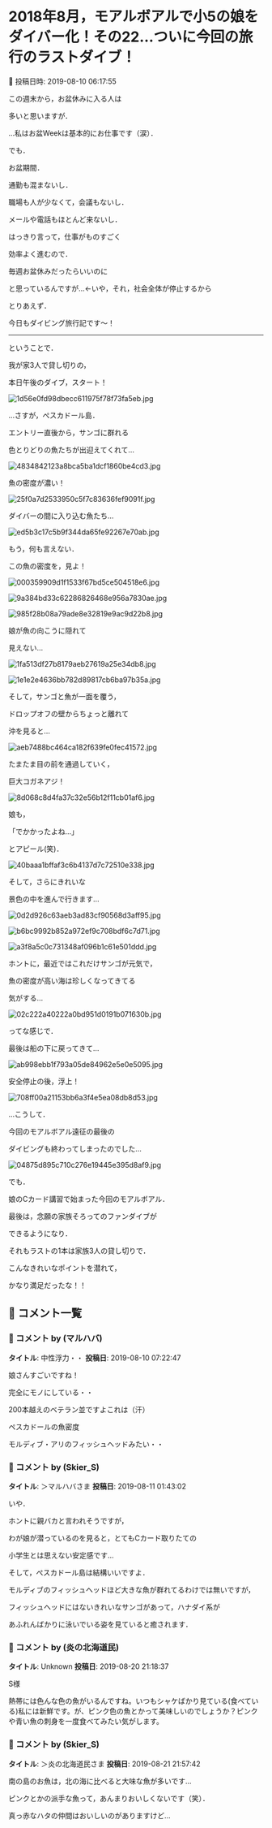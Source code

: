 # 2018年8月，モアルボアルで小5の娘をダイバー化！その22…ついに今回の旅行のラストダイブ！

📅 投稿日時: 2019-08-10 06:17:55

この週末から，お盆休みに入る人は


多いと思いますが．


…私はお盆Weekは基本的にお仕事です（涙）．





でも．


お盆期間．


通勤も混まないし．


職場も人が少なくて，会議もないし．


メールや電話もほとんど来ないし．


はっきり言って，仕事がものすごく


効率よく進むので．


毎週お盆休みだったらいいのに


と思っているんですが…←いや，それ，社会全体が停止するから





とりあえず．


今日もダイビング旅行記です～！


---


ということで．


我が家3人で貸し切りの，


本日午後のダイブ，スタート！




![1d56e0fd98dbecc611975f78f73fa5eb.jpg](images/1d56e0fd98dbecc611975f78f73fa5eb.jpg)




…さすが，ぺスカドール島．


エントリー直後から，サンゴに群れる


色とりどりの魚たちが出迎えてくれて…




![4834842123a8bca5ba1dcf1860be4cd3.jpg](images/4834842123a8bca5ba1dcf1860be4cd3.jpg)




魚の密度が濃い！




![25f0a7d2533950c5f7c83636fef9091f.jpg](images/25f0a7d2533950c5f7c83636fef9091f.jpg)




ダイバーの間に入り込む魚たち…




![ed5b3c17c5b9f344da65fe92267e70ab.jpg](images/ed5b3c17c5b9f344da65fe92267e70ab.jpg)




もう，何も言えない．


この魚の密度を，見よ！




![000359909d1f1533f67bd5ce504518e6.jpg](images/000359909d1f1533f67bd5ce504518e6.jpg)









![9a384bd33c62286826468e956a7830ae.jpg](images/9a384bd33c62286826468e956a7830ae.jpg)









![985f28b08a79ade8e32819e9ac9d22b8.jpg](images/985f28b08a79ade8e32819e9ac9d22b8.jpg)




娘が魚の向こうに隠れて


見えない…




![1fa513df27b8179aeb27619a25e34db8.jpg](images/1fa513df27b8179aeb27619a25e34db8.jpg)









![1e1e2e4636bb782d89817cb6ba97b35a.jpg](images/1e1e2e4636bb782d89817cb6ba97b35a.jpg)




そして，サンゴと魚が一面を覆う，


ドロップオフの壁からちょっと離れて


沖を見ると…




![aeb7488bc464ca182f639fe0fec41572.jpg](images/aeb7488bc464ca182f639fe0fec41572.jpg)




たまたま目の前を通過していく，


巨大コガネアジ！




![8d068c8d4fa37c32e56b12f11cb01af6.jpg](images/8d068c8d4fa37c32e56b12f11cb01af6.jpg)




娘も，


「でかかったよね…」


とアピール(笑)．




![40baaa1bffaf3c6b4137d7c72510e338.jpg](images/40baaa1bffaf3c6b4137d7c72510e338.jpg)




そして，さらにきれいな


景色の中を進んで行きます…




![0d2d926c63aeb3ad83cf90568d3aff95.jpg](images/0d2d926c63aeb3ad83cf90568d3aff95.jpg)









![b6bc9992b852a972ef9c708bdf6c7d71.jpg](images/b6bc9992b852a972ef9c708bdf6c7d71.jpg)









![a3f8a5c0c731348af096b1c61e501ddd.jpg](images/a3f8a5c0c731348af096b1c61e501ddd.jpg)




ホントに，最近ではこれだけサンゴが元気で，


魚の密度が高い海は珍しくなってきてる


気がする…




![02c222a40222a0bd951d0191b071630b.jpg](images/02c222a40222a0bd951d0191b071630b.jpg)




ってな感じで．


最後は船の下に戻ってきて…




![ab998ebb1f793a05de84962e5e0e5095.jpg](images/ab998ebb1f793a05de84962e5e0e5095.jpg)




安全停止の後，浮上！




![708ff00a21153bb6a3f4e5ea08db8d53.jpg](images/708ff00a21153bb6a3f4e5ea08db8d53.jpg)




…こうして．


今回のモアルボアル遠征の最後の


ダイビングも終わってしまったのでした…




![04875d895c710c276e19445e395d8af9.jpg](images/04875d895c710c276e19445e395d8af9.jpg)




でも．


娘のCカード講習で始まった今回のモアルボアル．


最後は，念願の家族そろってのファンダイブが


できるようになり．


それもラストの1本は家族3人の貸し切りで．


こんなきれいなポイントを潜れて，


かなり満足だったな！！

## 💬 コメント一覧

### 💬 コメント by (マルハバ)
**タイトル**: 中性浮力・・
**投稿日**: 2019-08-10 07:22:47

娘さんすごいですね！

完全にモノにしている・・

200本越えのベテラン並ですよこれは（汗）

ペスカドールの魚密度

モルディブ・アリのフィッシュヘッドみたい・・

### 💬 コメント by (Skier_S)
**タイトル**: ＞マルハバさま
**投稿日**: 2019-08-11 01:43:02

いや．

ホントに親バカと言われそうですが，

わが娘が潜っているのを見ると，とてもCカード取りたての

小学生とは思えない安定感です…



そして，ぺスカドール島は結構いいですよ．

モルディブのフィッシュヘッドほど大きな魚が群れてるわけでは無いですが，

フィッシュヘッドにはないきれいなサンゴがあって，ハナダイ系が

あふれんばかりに泳いでいる姿を見ていると癒されます．

### 💬 コメント by (炎の北海道民)
**タイトル**: Unknown
**投稿日**: 2019-08-20 21:18:37

S様

熱帯には色んな色の魚がいるんですね。いつもシャケばかり見ている(食べている)私には新鮮です。が、ピンク色の魚とかって美味しいのでしょうか？ピンクや青い魚の刺身を一度食べてみたい気がします。

### 💬 コメント by (Skier_S)
**タイトル**: ＞炎の北海道民さま
**投稿日**: 2019-08-21 21:57:42

南の島のお魚は，北の海に比べると大味な魚が多いです…

ピンクとかの派手な魚って，あんまりおいしくないです（笑）．

真っ赤なハタの仲間はおいしいのがありますけど…

